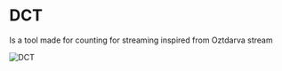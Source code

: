 # DCT
Is a tool made for counting for streaming inspired from Oztdarva stream

![DCT](https://github.com/PierPlayss/Death-Counter-Tool/assets/37775910/36f2e0d3-d853-4039-ab94-122ea96ad5b8)



